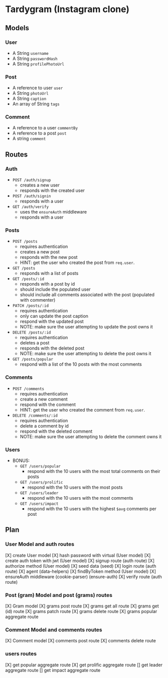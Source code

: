 # Tardygram (Instagram clone)

## Models

### User
* A String `username`
* A String `passwordHash`
* A String `profilePhotoUrl`

### Post
* A reference to user `user`
* A String `photoUrl`
* A String `caption`
* An array of String `tags`

### Comment
* A reference to a user `commentBy`
* A reference to a post `post`
* A string `comment`

## Routes

### Auth
* `POST /auth/signup`
  * creates a new user
  * responds with the created user
* `POST /auth/signin`
  * responds with a user
* `GET /auth/verify`
  * uses the `ensureAuth` middleware
  * responds with a user

### Posts
* `POST /posts`
  * requires authentication
  * creates a new post
  * responds with the new post
  * HINT: get the user who created the post from `req.user`.
* `GET /posts`
  * responds with a list of posts
* `GET /posts/:id`
  * responds with a post by id
  * should include the populated user
  * should include all comments associated with the post (populated with commenter)
* `PATCH /posts/:id`
  * requires authentication
  * only can update the post caption
  * respond with the updated post
  * NOTE: make sure the user attempting to update the post owns it
* `DELETE /posts/:id`
  * requires authentication
  * deletes a post
  * responds with the deleted post
  * NOTE: make sure the user attempting to delete the post owns it
* `GET /posts/popular`
  * respond with a list of the 10 posts with the most comments

### Comments
* `POST /comments`
  * requires authentication
  * create a new comment
  * respond with the comment
  * HINT: get the user who created the comment from `req.user`.
* `DELETE /comments/:id`
  * requires authentication
  * delete a comment by id
  * respond with the deleted comment
  * NOTE: make sure the user attempting to delete the comment owns it

### Users
* BONUS:
  * `GET /users/popular`
    * respond with the 10 users with the most total comments on their posts
  * `GET /users/prolific`
    * respond with the 10 users with the most posts
  * `GET /users/leader`
    * respond with the 10 users with the most comments
  * `GET /users/impact`
    * respond with the 10 users with the highest `$avg` comments per post


## Plan

### User Model and auth routes

[X] create User model
[X] hash password with virtual (User model)
[X] create auth token with jwt (User model)
[X] signup route (auth route)
[X] authorize method  (User model)
[X] seed data (seed)
[X] login route (auth route)
[X] agent (data-helpers)
[X] findByToken method (User model)
[X] ensureAuth middleware (cookie-parser) (ensure-auth)
[X] verify route (auth route)

### Post (gram) Model and post (grams) routes

[X] Gram model
[X] grams post route
[X] grams get all route
[X] grams get (id) route
[X] grams patch route
[X] grams delete route
[X] grams popular aggregate route

### Comment Model and comments routes

[X] Comment model
[X] comments post route
[X] comments delete route

### users routes

[X] get popular aggregate route
[X] get prolific aggregate route
[] get leader aggregate route
[] get impact aggregate route